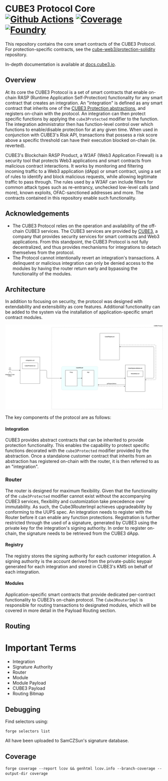 # CUBE3 Protocol Core [![Github Actions][gha-badge]][gha] [![Coverage][codecov-badge]][codecov] [![Foundry][foundry-badge]][foundry]

[gha]: https://github.com/sablier-labs/v2-core/actions
[gha-badge]: https://github.com/sablier-labs/v2-core/actions/workflows/ci.yml/badge.svg
[codecov]: https://codecov.io/gh/sablier-labs/v2-core
[codecov-badge]: https://codecov.io/gh/sablier-labs/v2-core/branch/main/graph/badge.svg
[foundry]: https://getfoundry.sh
[foundry-badge]: https://img.shields.io/badge/Built%20with-Foundry-FFDB1C.svg

This repository contains the core smart contracts of the CUBE3 Protocol. For protection-specific contracts, see the [cube-web3/protection-solidity]() repository.

In-depth documentation is available at [docs.cube3.io](https://docs.cube3.io/).

## Overview

At its core the CUBE3 Protocol is a set of smart contracts that enable on-chain RASP (Runtime Application Self-Protection) functionality for any smart contract that creates an integration. An "integration" is defined as any smart contract that inherits one of the [CUBE3 Protection abstractions](), and registers on-chain with the protocol. An integration can then protect specific functions by applying the `cube3Protected` modifier to the function. The integration administrator then has function-level control over which functions to enable/disable protection for at any given time. When used in conjunction with CUBE3's Risk API, transactions that possess a risk score above a specific threshold can have their execution blocked on-chain (ie. reverted).

CUBE3's Blockchain RASP Product, a W3AF (Web3 Application Firewall) is a security tool that protects Web3 applications and smart contracts from malicious contract interactions. It works by monitoring and filtering incoming traffic to a Web3 application (dApp) or smart contract, using a set of rules to identify and block malicious requests, while allowing legitimate traffic to pass through. The rules used by a W3AF can include filters for common attack types such as re-entrancy, unchecked low-level calls (and more), known exploits, OFAC-sanctioned addresses and more. The contracts contained in this repository enable such functionality.

## Acknowledgements

- The CUBE3 Protocol relies on the operation and availability of the off-chain CUBE3 services. The CUBE3 services are provided by [CUBE3](https://cube3.io/), a company that provides security services for smart contracts and Web3 applications. From this standpoint, the CUBE3 Protocol is not fully decentralized, and thus provides mechanisms for integrations to detach themselves from the protocol.
- The Protocol cannot intentionally revert an integration's transactions. A delinquent or malicious integration can only be denied access to the modules by having the router return early and bypassing the functionality of the modules.

## Architecture

In addition to focusing on security, the protocol was designed with extendability and extensibility as core features. Additional functionality can be added to the system via the installation of application-specific smart contract modules.

![arch](./docs/images//architecture.png)

The key components of the protocol are as follows:

#### Integration

CUBE3 provides abstract contracts that can be inherited to provide protection functionality. This enables the capability to protect specific functions decorated with the `cube3Protected` modifier provided by the abstraction. Once a standalone customer contract that inherits from an abstraction has registered on-chain with the router, it is then referred to as an "integration".

### Router

The router is designed for maximum flexibility. Given that the functionality of the `cube3Protected` modifier cannot exist without the accompanying CUBE3 services, flexibility and customization take precedence over immutability. As such, the Cube3RouterImpl achieves upgradeability by conforming to the UUPS spec. An integration needs to register with the Router before it can enable any function protections. Registration is further restricted through the used of a signature, generated by CUBE3 using the private key for the integration's signing authority. In order to register on-chain, the signature needs to be retrieved from the CUBE3 dApp.

#### Registry

The registry stores the signing authority for each customer integration. A signing authority is the account derived from the private-public keypair generated for each integration and stored in CUBE3's KMS on behalf of each integration.

#### Modules

Application-specific smart contracts that provide dedicated per-contract functionality to CUBE3’s on-chain protocol. The `Cube3RouterImpl` is responsible for routing transactions to designated modules, which will be covered in more detail in the Payload Routing section.

## Routing

# Important Terms

- Integration
- Signature Authority
- Router
- Module
- Module Payload
- CUBE3 Payload
- Routing Bitmap

## Debugging

Find selectors using:

```
forge selectors list
```

All have been uploaded to SamCZSun's signature database.

## Coverage

```
forge coverage --report lcov && genhtml lcov.info --branch-coverage --output-dir coverage
```
